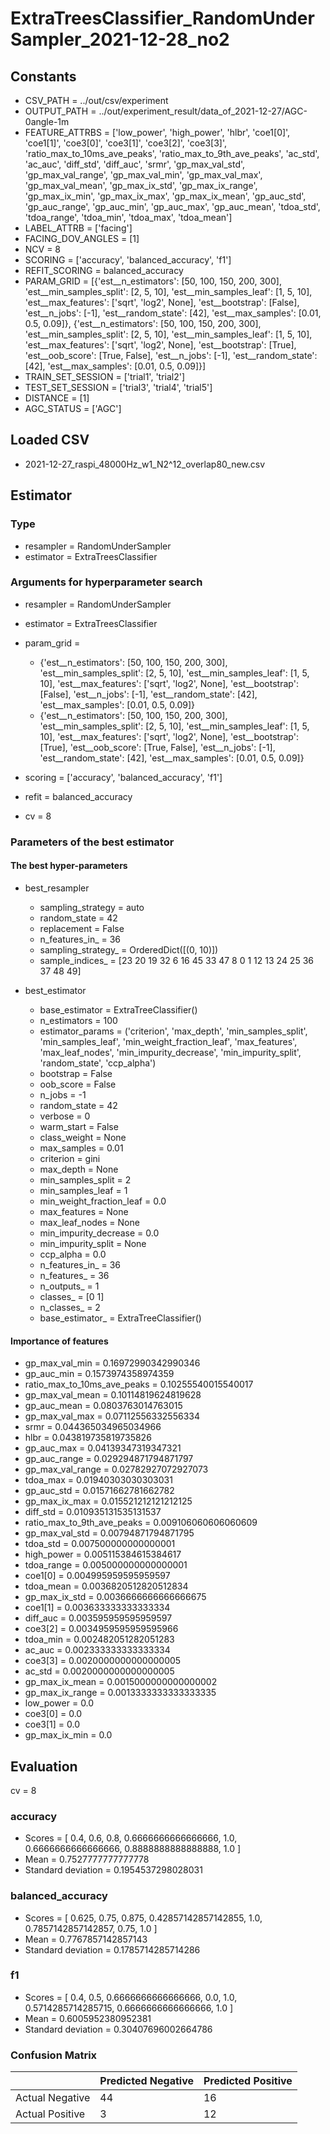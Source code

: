 # ExtraTreesClassifier_RandomUnderSampler_2021-12-28_no2
## Constants
- CSV_PATH = ../out/csv/experiment
- OUTPUT_PATH = ../out/experiment_result/data_of_2021-12-27/AGC-0angle-1m
- FEATURE_ATTRBS = ['low_power', 'high_power', 'hlbr', 'coe1[0]', 'coe1[1]', 'coe3[0]', 'coe3[1]', 'coe3[2]', 'coe3[3]', 'ratio_max_to_10ms_ave_peaks', 'ratio_max_to_9th_ave_peaks', 'ac_std', 'ac_auc', 'diff_std', 'diff_auc', 'srmr', 'gp_max_val_std', 'gp_max_val_range', 'gp_max_val_min', 'gp_max_val_max', 'gp_max_val_mean', 'gp_max_ix_std', 'gp_max_ix_range', 'gp_max_ix_min', 'gp_max_ix_max', 'gp_max_ix_mean', 'gp_auc_std', 'gp_auc_range', 'gp_auc_min', 'gp_auc_max', 'gp_auc_mean', 'tdoa_std', 'tdoa_range', 'tdoa_min', 'tdoa_max', 'tdoa_mean']
- LABEL_ATTRB = ['facing']
- FACING_DOV_ANGLES = [1]
- NCV = 8
- SCORING = ['accuracy', 'balanced_accuracy', 'f1']
- REFIT_SCORING = balanced_accuracy
- PARAM_GRID = [{'est__n_estimators': [50, 100, 150, 200, 300], 'est__min_samples_split': [2, 5, 10], 'est__min_samples_leaf': [1, 5, 10], 'est__max_features': ['sqrt', 'log2', None], 'est__bootstrap': [False], 'est__n_jobs': [-1], 'est__random_state': [42], 'est__max_samples': [0.01, 0.5, 0.09]}, {'est__n_estimators': [50, 100, 150, 200, 300], 'est__min_samples_split': [2, 5, 10], 'est__min_samples_leaf': [1, 5, 10], 'est__max_features': ['sqrt', 'log2', None], 'est__bootstrap': [True], 'est__oob_score': [True, False], 'est__n_jobs': [-1], 'est__random_state': [42], 'est__max_samples': [0.01, 0.5, 0.09]}]
- TRAIN_SET_SESSION = ['trial1', 'trial2']
- TEST_SET_SESSION = ['trial3', 'trial4', 'trial5']
- DISTANCE = [1]
- AGC_STATUS = ['AGC']

## Loaded CSV
- 2021-12-27_raspi_48000Hz_w1_N2^12_overlap80_new.csv

## Estimator
### Type
- resampler = RandomUnderSampler
- estimator = ExtraTreesClassifier

### Arguments for hyperparameter search
- resampler = RandomUnderSampler
- estimator = ExtraTreesClassifier
- param_grid = 
	- {'est__n_estimators': [50, 100, 150, 200, 300], 'est__min_samples_split': [2, 5, 10], 'est__min_samples_leaf': [1, 5, 10], 'est__max_features': ['sqrt', 'log2', None], 'est__bootstrap': [False], 'est__n_jobs': [-1], 'est__random_state': [42], 'est__max_samples': [0.01, 0.5, 0.09]}
	- {'est__n_estimators': [50, 100, 150, 200, 300], 'est__min_samples_split': [2, 5, 10], 'est__min_samples_leaf': [1, 5, 10], 'est__max_features': ['sqrt', 'log2', None], 'est__bootstrap': [True], 'est__oob_score': [True, False], 'est__n_jobs': [-1], 'est__random_state': [42], 'est__max_samples': [0.01, 0.5, 0.09]}

- scoring = ['accuracy', 'balanced_accuracy', 'f1']
- refit = balanced_accuracy
- cv = 8

### Parameters of the best estimator
#### The best hyper-parameters
- best_resampler
	- sampling_strategy = auto
	- random_state = 42
	- replacement = False
	- n_features_in_ = 36
	- sampling_strategy_ = OrderedDict([(0, 10)])
	- sample_indices_ = [23 20 19 32  6 16 45 33 47  8  0  1 12 13 24 25 36 37 48 49]

- best_estimator
	- base_estimator = ExtraTreeClassifier()
	- n_estimators = 100
	- estimator_params = ('criterion', 'max_depth', 'min_samples_split', 'min_samples_leaf', 'min_weight_fraction_leaf', 'max_features', 'max_leaf_nodes', 'min_impurity_decrease', 'min_impurity_split', 'random_state', 'ccp_alpha')
	- bootstrap = False
	- oob_score = False
	- n_jobs = -1
	- random_state = 42
	- verbose = 0
	- warm_start = False
	- class_weight = None
	- max_samples = 0.01
	- criterion = gini
	- max_depth = None
	- min_samples_split = 2
	- min_samples_leaf = 1
	- min_weight_fraction_leaf = 0.0
	- max_features = None
	- max_leaf_nodes = None
	- min_impurity_decrease = 0.0
	- min_impurity_split = None
	- ccp_alpha = 0.0
	- n_features_in_ = 36
	- n_features_ = 36
	- n_outputs_ = 1
	- classes_ = [0 1]
	- n_classes_ = 2
	- base_estimator_ = ExtraTreeClassifier()

#### Importance of features
- gp_max_val_min = 0.16972990342990346
- gp_auc_min = 0.1573974358974359
- ratio_max_to_10ms_ave_peaks = 0.10255540015540017
- gp_max_val_mean = 0.10114819624819628
- gp_auc_mean = 0.0803763014763015
- gp_max_val_max = 0.07112556332556334
- srmr = 0.044365034965034966
- hlbr = 0.043819735819735826
- gp_auc_max = 0.04139347319347321
- gp_auc_range = 0.029294871794871797
- gp_max_val_range = 0.02782927072927073
- tdoa_max = 0.01940303030303031
- gp_auc_std = 0.01571662781662782
- gp_max_ix_max = 0.015521212121212125
- diff_std = 0.010935131535131537
- ratio_max_to_9th_ave_peaks = 0.009106060606060609
- gp_max_val_std = 0.00794871794871795
- tdoa_std = 0.007500000000000001
- high_power = 0.005115384615384617
- tdoa_range = 0.005000000000000001
- coe1[0] = 0.004995959595959597
- tdoa_mean = 0.0036820512820512834
- gp_max_ix_std = 0.0036666666666666675
- coe1[1] = 0.003633333333333334
- diff_auc = 0.003595959595959597
- coe3[2] = 0.0034959595959595966
- tdoa_min = 0.002482051282051283
- ac_auc = 0.002333333333333334
- coe3[3] = 0.0020000000000000005
- ac_std = 0.0020000000000000005
- gp_max_ix_mean = 0.0015000000000000002
- gp_max_ix_range = 0.0013333333333333335
- low_power = 0.0
- coe3[0] = 0.0
- coe3[1] = 0.0
- gp_max_ix_min = 0.0

## Evaluation
cv = 8
### accuracy
- Scores = [ 0.4, 0.6, 0.8, 0.6666666666666666, 1.0, 0.6666666666666666, 0.8888888888888888, 1.0 ]
- Mean = 0.7527777777777778
- Standard deviation = 0.1954537298028031

### balanced_accuracy
- Scores = [ 0.625, 0.75, 0.875, 0.42857142857142855, 1.0, 0.7857142857142857, 0.75, 1.0 ]
- Mean = 0.7767857142857143
- Standard deviation = 0.1785714285714286

### f1
- Scores = [ 0.4, 0.5, 0.6666666666666666, 0.0, 1.0, 0.5714285714285715, 0.6666666666666666, 1.0 ]
- Mean = 0.6005952380952381
- Standard deviation = 0.30407696002664786

### Confusion Matrix
|  | Predicted Negative | Predicted Positive |
| --- | --- | --- |
| Actual Negative | 44 | 16 |
| Actual Positive | 3 | 12 |

      
